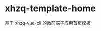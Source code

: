 <!--
 * @Descripttion: 文件说明
 * @version: 0.0.1
 * @Author: gaojiapeng
 * @Date: 2020-06-22 10:50:44
 * @LastEditors: gaojiapeng
 * @LastEditTime: 2020-06-28 09:02:41
-->

# xhzq-template-home

基于 xhzq-vue-cli 的微前端子应用首页模板
